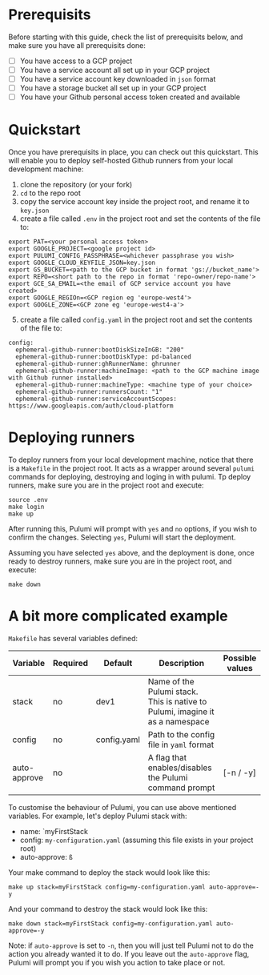 # Prerequisits

Before starting with this guide, check the list of prerequisits below, and make sure you have all prerequisits done:

- [ ] You have access to a GCP project
- [ ] You have a service account all set up in your GCP project
- [ ] You have a service account key downloaded in `json` format
- [ ] You have a storage bucket all set up in your GCP project
- [ ] You have your Github personal access token created and available

# Quickstart

Once you have prerequisits in place, you can check out this quickstart. This will enable you to deploy self-hosted Github runners from your local development machine:

1. clone the repository (or your fork)
2. `cd` to the repo root
3. copy the service account key inside the project root, and rename it to `key.json`
4. create a file called `.env` in the project root and set the contents of the file to:
```
export PAT=<your personal access token>
export GOOGLE_PROJECT=<google project id>
export PULUMI_CONFIG_PASSPHRASE=<whichever passphrase you wish>
export GOOGLE_CLOUD_KEYFILE_JSON=key.json
export GS_BUCKET=<path to the GCP bucket in format 'gs://bucket_name'>
export REPO=<short path to the repo in format 'repo-owner/repo-name'>
export GCE_SA_EMAIL=<the email of GCP service account you have created>
export GOOGLE_REGIOn=<GCP region eg 'europe-west4'>
export GOOGLE_ZONE=<GCP zone eg 'europe-west4-a'>
```
5. create a file called `config.yaml` in the project root and set the contents of the file to:
```
config:
  ephemeral-github-runner:bootDiskSizeInGB: "200"
  ephemeral-github-runner:bootDiskType: pd-balanced
  ephemeral-github-runner:ghRunnerName: ghrunner
  ephemeral-github-runner:machineImage: <path to the GCP machine image with Github runner installed>
  ephemeral-github-runner:machineType: <machine type of your choice>
  ephemeral-github-runner:runnersCount: "1"
  ephemeral-github-runner:serviceAccountScopes: https://www.googleapis.com/auth/cloud-platform
```

# Deploying runners

To deploy runners from your local development machine, notice that there is a `Makefile` in the project root. It acts as a wrapper around several `pulumi` commands for deploying, destroying and loging in with pulumi. Tp deploy runners, make sure you are in the project root and execute:

```
source .env
make login
make up
```
After running this, Pulumi will prompt with `yes` and `no` options, if you wish to confirm the changes. Selecting `yes`, Pulumi will start the deployment.

Assuming you have selected `yes` above, and the deployment is done, once ready to destroy runners, make sure you are in the project root, and execute:
```
make down
```

# A bit more complicated example

`Makefile` has several variables defined:

| Variable      | Required    | Default     | Description                                                                   | Possible values |
| ------------- | ----------- | ----------- | ----------------------------------------------------------------------------- | --------------- |
| stack         | no          | dev1        | Name of the Pulumi stack. This is native to Pulumi, imagine it as a namespace |                 |
| config        | no          | config.yaml | Path to the config file in `yaml` format                                      |                 |
| auto-approve  | no          |             | A flag that enables/disables the Pulumi command prompt                        |    [-n / -y]    |

To customise the behaviour of Pulumi, you can use above mentioned variables. For example, let's deploy Pulumi stack with:
- name: `myFirstStack
- config: `my-configuration.yaml` (assuming this file exists in your project root)
- auto-approve: `ß`

Your make command to deploy the stack would look like this:
```
make up stack=myFirstStack config=my-configuration.yaml auto-approve=-y
```

And your command to destroy the stack would look like this:
```
make down stack=myFirstStack config=my-configuration.yaml auto-approve=-y
```

Note: if `auto-approve` is set to `-n`, then you will just tell Pulumi not to do the action you already wanted it to do. If you leave out the `auto-approve` flag, Pulumi will prompt you if you wish you action to take place or not. 
